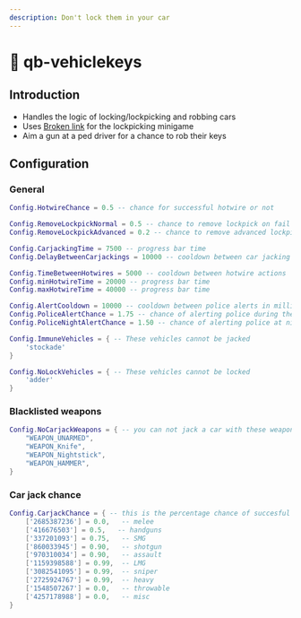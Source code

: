 ```yaml
---
description: Don't lock them in your car
---
```


# 🔑 qb-vehiclekeys

## Introduction

* Handles the logic of locking/lockpicking and robbing cars
* Uses [Broken link](broken-reference "mention") for the lockpicking minigame
* Aim a gun at a ped driver for a chance to rob their keys

## Configuration

### General

```lua
Config.HotwireChance = 0.5 -- chance for successful hotwire or not

Config.RemoveLockpickNormal = 0.5 -- chance to remove lockpick on fail
Config.RemoveLockpickAdvanced = 0.2 -- chance to remove advanced lockpick on fail

Config.CarjackingTime = 7500 -- progress bar time
Config.DelayBetweenCarjackings = 10000 -- cooldown between car jacking

Config.TimeBetweenHotwires = 5000 -- cooldown between hotwire actions
Config.minHotwireTime = 20000 -- progress bar time
Config.maxHotwireTime = 40000 -- progress bar time

Config.AlertCooldown = 10000 -- cooldown between police alerts in milliseconds
Config.PoliceAlertChance = 1.75 -- chance of alerting police during the day
Config.PoliceNightAlertChance = 1.50 -- chance of alerting police at night

Config.ImmuneVehicles = { -- These vehicles cannot be jacked
    'stockade'
}

Config.NoLockVehicles = { -- These vehicles cannot be locked
    'adder'
}
```

### Blacklisted weapons

```lua
Config.NoCarjackWeapons = { -- you can not jack a car with these weapons
    "WEAPON_UNARMED",
    "WEAPON_Knife",
    "WEAPON_Nightstick",
    "WEAPON_HAMMER",
}
```

### Car jack chance

```lua
Config.CarjackChance = { -- this is the percentage chance of succesful car jacking
    ['2685387236'] = 0.0,   -- melee
    ['416676503'] = 0.5,   -- handguns
    ['337201093'] = 0.75,   -- SMG
    ['860033945'] = 0.90,   -- shotgun
    ['970310034'] = 0.90,   -- assault
    ['1159398588'] = 0.99,  -- LMG
    ['3082541095'] = 0.99,  -- sniper
    ['2725924767'] = 0.99,  -- heavy
    ['1548507267'] = 0.0,   -- throwable
    ['4257178988'] = 0.0,   -- misc
}
```
